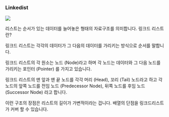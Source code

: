 ### Linkedist

![](https://imagedelivery.net/v7-TZByhOiJbNM9RaUdzSA/8793cb0b-a7e5-49b3-1688-57ec13ce7100/public)

리스트는 순서가 있는 데이터를 늘어놓은 형태의 자료구조를 의미합니다. 링크드 리스트란?

링크드 리스트는 각각의 데이터가 그 다음의 데이터를 가리키는 방식으로 순서를 말합니다.

링크드 리스트의 각 원소는 노드 (Node)라고 하며 각 노드는 데이터와 그 다음 노드를 가리키는 포인터 (Pointer) 를 가지고 있습니다. 

링크드 리스트의 맨 앞과 맨 끝 노드를 각각 머리 (Head), 꼬리 (Tail) 노드라고 하고 각 노드의 앞쪽 노드를 전임 노드 (Predecessor Node), 뒤쪽 노드를 후임 노드 (Successor Node) 라고 합니다.

이런 구조의 장점은 리스트의 길이가 가변적이라는 겁니다. 배열의 단점을 링크드리스트가 커버 할 수 있습니다.
